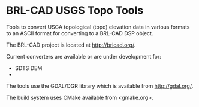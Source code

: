 BRL-CAD USGS Topo Tools
=======================

Tools to convert USGA topological (topo) elevation data in various formats to an ASCII format for converting to a BRL-CAD DSP object.

The BRL-CAD project is located at <http://brlcad.org/>.
 
Current converters are available or are under development for:

* SDTS DEM
* 

The tools use the GDAL/OGR library which is available from <http://gdal.org/>.

The build system uses CMake available from <gmake.org>.
